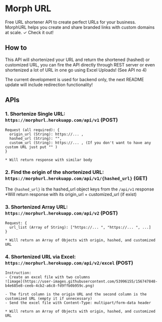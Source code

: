 # Morph URL
Free URL shortener API to create perfect URLs for your business. MorphURL helps you create and share branded links with custom domains at scale. ✓ Check it out!


## How to
This API will shortenized your URL and return the shortened (hashed) or customized URL, you can fire the API directly through REST server or even shortenized a lot of URL in one go using Excel Uploads! (See API no 4) 

The current development is used for backend only, the next README update will include redirection functionality!


## APIs
### 1. Shortenize Single URL: `https://morphurl.herokuapp.com/api/v1` (POST)
```
Request (all required): {
  origin_url (String): https://... ,
  hashed_url (String): "",
  custom_url (String): https://... , (If you don't want to have any custom URL just put "" )
}

* Will return response with similar body
```

### 2. Find the origin of the shortenized URL: `https://morphurl.herokuapp.com/api/v1/{hashed_url}` (GET)
The `{hashed_url}` is the hashed_url object keys from the `/api/v1` response \
*Will return response with its origin_url + customized_url (if exist)

### 3. Shortenized Array URL: `https://morphurl.herokuapp.com/api/v2` (POST)
```
Request: {
  url_list (Array of String): ["https://... ", "https://... ", ...]
}

* Will return an Array of Objects with origin, hashed, and customized URL
```

### 4. Shortenized URL via Excel: `https://morphurl.herokuapp.com/api/v2/excel` (POST)
```
Instruction: 
- Create an excel file with two columns 
![image](https://user-images.githubusercontent.com/53996155/156747848-b4e685e8-ceeb-4cb2-a6c8-fd9ffb0b959c.png)

- The first column is the origin URL and the second column is the customized URL (empty it if unnecessary)
- Send the excel file with Content-Type: multipart/form-data header

* Will return an Array of Objects with origin, hashed, and customized URL
```
